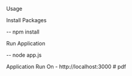 Usage 

Install Packages

-- npm install

Run Application

-- node app.js

Application Run On - http://localhost:3000
#   p d f  
 